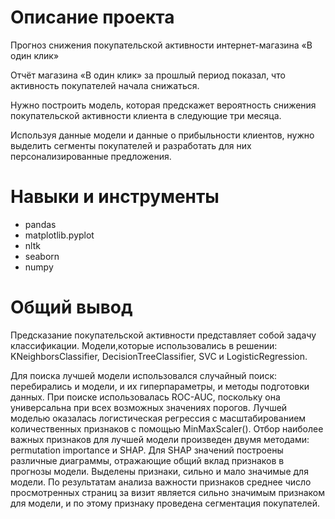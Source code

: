 # Описание проекта
Прогноз снижения покупательской активности интернет-магазина «В один клик»

Отчёт магазина «В один клик» за прошлый период показал, 
что активность покупателей начала снижаться.

Нужно построить модель, которая предскажет вероятность 
снижения покупательской активности клиента в следующие три месяца.

Используя данные модели и данные о прибыльности клиентов,
нужно выделить сегменты покупателей и разработать для них 
персонализированные предложения.
# Навыки и инструменты

- pandas
- matplotlib.pyplot
- nltk
- seaborn
- numpy

# Общий вывод
Предсказание покупательской активности представляет собой задачу классификации.
Модели,которые использовались в решении: KNeighborsClassifier, DecisionTreeClassifier, SVC и LogisticRegression.

Для поиска лучшей модели использовался случайный поиск: перебирались и модели, и их гиперпараметры, и методы подготовки данных.
При поиске использовалась ROC-AUC, поскольку она универсальна при всех возможных значениях порогов.
Лучшей моделью оказалась логистическая регрессия с масштабированием количественных признаков с помощью MinMaxScaler().
Отбор наиболее важных признаков для лучшей модели произведен двумя методами: permutation importance и SHAP.
Для SHAP значений построены различные диаграммы, отражающие общий вклад признаков в прогнозы модели.
Выделены признаки, сильно и мало значимые для модели.
По результатам анализа важности признаков среднее число просмотренных страниц за визит является сильно значимым признаком для модели, и по этому признаку проведена сегментация покупателей.
